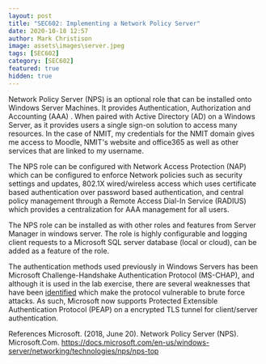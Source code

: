 ```yaml
---
layout: post
title: "SEC602: Implementing a Network Policy Server"
date: 2020-10-18 12:57
author: Mark Christison
image: assets\images\server.jpeg
tags: [SEC602]
category: [SEC602]
featured: true
hidden: true
---
```


Network Policy Server (NPS) is an optional role that can be installed onto Windows Server Machines. It provides Authentication, Authorization and Accounting (AAA) . When paired with Active Directory (AD) on a Windows Server, as it provides users a single sign-on solution to access many resources. In the case of NMIT, my credentials for the NMIT domain gives me access to Moodle, NMIT's website and office365 as well as other services that are linked to my username.

The NPS role can be configured with Network Access Protection (NAP) which can be configured to enforce Network policies such as security settings and updates, 802.1X wired/wireless access which uses certificate based authentication over password based authentication, and central policy management through a Remote Access Dial-In Service (RADIUS) which provides a centralization for AAA management for all users.

The NPS role can be installed as with other roles and features from Server Manager in windows server. The role is highly configurable and logging client requests to a Microsoft SQL server database (local or cloud), can be added as a feature of the role.

The authentication methods used previously in Windows Servers has been Microsoft Challenge-Handshake Authentication Protocol (MS-CHAP), and although it is used in the lab exercise, there are several weaknesses that have been [identified](https://msrc-blog.microsoft.com/2012/08/20/weaknesses-in-ms-chapv2-authentication/) which make the protocol vulnerable to brute force attacks. As such, Microsoft now supports Protected Extensible Authentication Protocol (PEAP) on a encrypted TLS tunnel for client/server authentication.

References
Microsoft. (2018, June 20). Network Policy Server (NPS). Microsoft.Com. https://docs.microsoft.com/en-us/windows-server/networking/technologies/nps/nps-top
